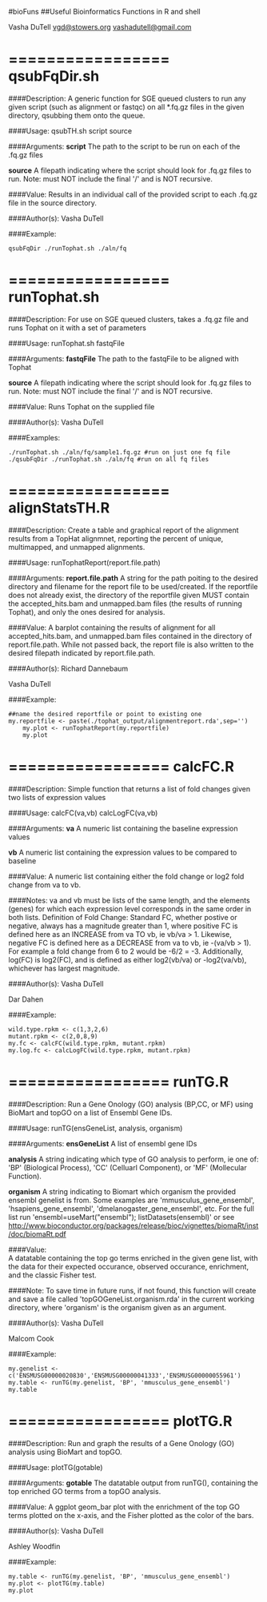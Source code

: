 #bioFuns
##Useful Bioinformatics Functions in R and shell

Vasha DuTell
vgd@stowers.org
vashadutell@gmail.com


=================
qsubFqDir.sh
=================

####Description:
A generic function for SGE queued clusters to run any given script (such as alignment or fastqc) on all *.fq.gz files in the given directory, qsubbing them onto the queue.

####Usage:
qsubTH.sh script source

####Arguments:
**script**
The path to the script to be run on each of the .fq.gz files

**source**
A filepath indicating where the script should look for .fq.gz files to run. Note: must NOT include the final '/' and is NOT recursive.

####Value:
Results in an individual call of the provided script to each .fq.gz file in the source directory.

####Author(s):
Vasha DuTell

####Example:
```
qsubFqDir ./runTophat.sh ./aln/fq
```

=================
runTophat.sh
=================

####Description:
For use on SGE queued clusters, takes a .fq.gz file and runs Tophat on it with a set of parameters

####Usage:
runTophat.sh fastqFile

####Arguments:
**fastqFile**
The path to the fastqFile to be aligned with Tophat

**source**
A filepath indicating where the script should look for .fq.gz files to run. Note: must NOT include the final '/' and is NOT recursive.

####Value:
Runs Tophat on the supplied file

####Author(s):
Vasha DuTell

####Examples:
```
./runTophat.sh ./aln/fq/sample1.fq.gz #run on just one fq file
./qsubFqDir ./runTophat.sh ./aln/fq #run on all fq files

```

=================
alignStatsTH.R
=================

####Description:
Create a table and graphical report of the alignment results from a TopHat alignmnet, reporting the percent of unique, multimapped, and unmapped alignments.
	
####Usage:
runTophatReport(report.file.path)

####Arguments:
**report.file.path**
A string for the path poiting to the desired directory and filename for the report file to be used/created. If the reportfile does not already exist, the directory of the reportfile given MUST contain the accepted_hits.bam and unmapped.bam files (the results of running Tophat), and only the ones desired for analysis.

####Value:
A barplot containing the results of alignment for all accepted_hits.bam, and unmapped.bam files contained in the directory of report.file.path. While not passed back, the report file is also written to the desired filepath indicated by report.file.path.

####Author(s):
Richard Dannebaum

Vasha DuTell

####Example:
```
##name the desired reportfile or point to existing one
my.reportfile <- paste(./tophat_output/alignmentreport.rda',sep='')
	my.plot <- runTophatReport(my.reportfile)
	my.plot    
```

=================
calcFC.R
=================

####Description:
Simple function that returns a list of fold changes given two lists of expression values

####Usage:
calcFC(va,vb)
calcLogFC(va,vb)

####Arguments:
**va**
A numeric list containing the baseline expression values

**vb**
A numeric list containing the expression values to be compared to baseline

####Value:
A numeric list containing either the fold change or log2 fold change from va to vb.

####Notes:
va and vb must be lists of the same length, and the elements (genes) for which each expression level corresponds in the same order in both lists. Definition of Fold Change: Standard FC, whether postive or negative, always has a magnitude greater than 1, where positive FC is defined here as an INCREASE from va TO vb, ie vb/va > 1. Likewise, negative FC is defined here as a DECREASE from va to vb, ie -(va/vb > 1). For example a fold change from 6 to 2 would be -6/2 = -3. Additionally, log(FC) is log2(FC), and is defined as either log2(vb/va) or -log2(va/vb), whichever has largest magnitude.

####Author(s):
Vasha DuTell

Dar Dahen

####Example:
```
wild.type.rpkm <- c(1,3,2,6)
mutant.rpkm <- c(2,0,8,9)
my.fc <- calcFC(wild.type.rpkm, mutant.rpkm)
my.log.fc <- calcLogFC(wild.type.rpkm, mutant.rpkm)
```

=================
runTG.R
=================

####Description:
Run a Gene Onology (GO) analysis (BP,CC, or MF) using BioMart and topGO on a list of Ensembl Gene IDs.

####Usage:
runTG(ensGeneList, analysis, organism)

####Arguments:
**ensGeneList** 
A list of ensembl gene IDs

**analysis**
A string indicating which type of GO analysis to perform, ie one of: 'BP' (Biological Process), 'CC' (Celluarl Component), or 'MF' (Mollecular Function).

**organism**
A string indicating to Biomart which organism the provided ensembl genelist is from. Some examples are 'mmusculus_gene_ensembl', 'hsapiens_gene_ensembl', 'dmelanogaster_gene_ensembl', etc. For the full list run 'ensembl=useMart("ensembl"); listDatasets(ensembl)' or see http://www.bioconductor.org/packages/release/bioc/vignettes/biomaRt/inst/doc/biomaRt.pdf

####Value:	
A datatable containing the top go terms enriched in the given gene list, with the data for their expected occurance, observed occurance, enrichment, and the classic Fisher test.

####Note:
To save time in future runs, if not found, this function will create and save a file called 'topGOGeneList.organism.rda' in the current working directory, where 'organism' is the organism given as an argument.

####Author(s):
Vasha DuTell

Malcom Cook


####Example:
```
my.genelist <-c('ENSMUSG00000020830','ENSMUSG00000041333','ENSMUSG00000055961')
my.table <- runTG(my.genelist, 'BP', 'mmusculus_gene_ensembl')
my.table
```
	
=================
plotTG.R
=================

####Description:
Run and graph the results of a Gene Onology (GO) analysis using BioMart and topGO.

####Usage:
plotTG(gotable)

####Arguments:
**gotable**
The datatable output from runTG(), containing the top enriched GO terms from a topGO analysis. 

####Value:
A ggplot geom_bar plot with the enrichment of the top GO terms plotted on the x-axis, and the Fisher plotted as the color of the bars.

####Author(s):
Vasha DuTell

Ashley Woodfin

####Example:
```
my.table <- runTG(my.genelist, 'BP', 'mmusculus_gene_ensembl')
my.plot <- plotTG(my.table)
my.plot
```

